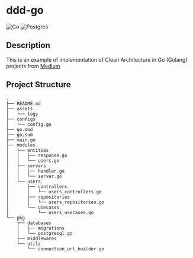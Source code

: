 # ddd-go

![Go](https://img.shields.io/badge/go-%2300ADD8.svg?style=for-the-badge&logo=go&logoColor=white)
![Postgres](https://img.shields.io/badge/postgres-%23316192.svg?style=for-the-badge&logo=postgresql&logoColor=white)

## Description

This is an example of implementation of Clean Architecture in Go (Golang) projects from [Medium]("https://medium.com/@rayato159/มาเขียน-rest-api-โดยใช้-clean-architecture-ใน-golang-กันเถอะ-b47ce99c3297")

## Project Structure

```
.
├── README.md
├── assets
│   └── logs
├── configs
│   └── config.go
├── go.mod
├── go.sum
├── main.go
├── modules
│   ├── entities
│   │   ├── response.go
│   │   └── users.go
│   ├── servers
│   │   ├── handler.go
│   │   └── server.go
│   └── users
│       ├── controllers
│       │   └── users_controllers.go
│       ├── repositories
│       │   └── users_repositories.go
│       └── usecases
│           └── users_usecases.go
└── pkg
    ├── databases
    │   ├── migrations
    │   └── postgresql.go
    ├── middlewares
    └── utils
        └── connection_url_builder.go
```
